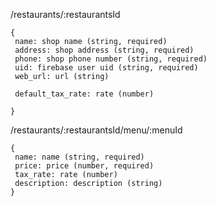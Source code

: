 

/restaurants/:restaurantsId
```
{
 name: shop name (string, required)
 address: shop address (string, required)
 phone: shop phone number (string, required)
 uid: firebase user uid (string, required)
 web_url: url (string)

 default_tax_rate: rate (number)

}
```

/restaurants/:restaurantsId/menu/:menuId
```
{
 name: name (string, required)
 price: price (number, required)
 tax_rate: rate (number) 
 description: description (string)
}
```
